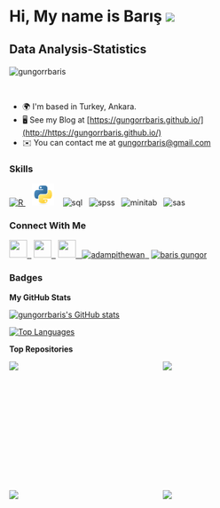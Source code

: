 Hi, My name is Barış ![](https://user-images.githubusercontent.com/18350557/176309783-0785949b-9127-417c-8b55-ab5a4333674e.gif)
=============================================================================================================================

Data Analysis-Statistics
------------------------
<p><img align="center" src="https://github.com/gungorrbaris/gungorrbaris/blob/main/date-everywhere-data.gif" alt="gungorrbaris" height="300" width="300" /></p>
<br>

*   🌍  I'm based in Turkey, Ankara.
*   🖥️  See my Blog at [https://gungorrbaris.github.io/](http://https://gungorrbaris.github.io/)
*   ✉️  You can contact me at [gungorrbaris@gmail.com](mailto:gungorrbaris@gmail.com)

### Skills 
<p align="left">
 <a href="https://www.r-project.org/" target="_blank" rel="noreferrer"> <img
      src="https://www.r-project.org/Rlogo.png"
      alt="R" width="40" height="40" /> </a> <a target="_blank" rel="noreferrer"> &#160;&#160;
    <img src="https://raw.githubusercontent.com/devicons/devicon/master/icons/python/python-original.svg" alt="python"
      width="40" height="40" /> &#160;&#160;
      <img src="https://user-images.githubusercontent.com/29695545/46472992-89ea3300-c7e7-11e8-95bb-b47507b6f6cb.jpg" alt="sql"
      width="80" height="40" />&#160;&#160;
    <img src="https://img.utdstc.com/icon/b26/4ba/b264ba409e402f7b4c5300e12a10f3bf93855836363b1cd6845f11c7d9175d12:200" alt="spss"
      width="40" height="40" />&#160;&#160;
   <img src="https://bilisimkitabi.com/portal/upload/post/61a7b1c6f3d02_7-minitab.jpg" alt="minitab"
      width="80" height="40" />&#160;&#160;
   <img src="https://upload.wikimedia.org/wikipedia/commons/1/10/SAS_logo_horiz.svg" alt="sas"
      width="80" height="40" />
<br>
</p>
                    

### Connect With Me
                  
 <p align="left"> <a href="https://www.github.com/gungorrbaris" target="_blank" rel="noreferrer"><img src="https://raw.githubusercontent.com/danielcranney/readme-generator/main/public/icons/socials/github.svg" width="32" height="32" />&#160;&#160;</a> <a href="https://www.linkedin.com/in/baris/gungor" target="_blank" rel="noreferrer"><img src="https://raw.githubusercontent.com/danielcranney/readme-generator/main/public/icons/socials/linkedin.svg" width="32" height="32" />&#160;&#160;</a> <a href="https://www.twitter.com/gungorrbaris" target="_blank" rel="noreferrer"><img src="https://raw.githubusercontent.com/danielcranney/readme-generator/main/public/icons/socials/twitter.svg" width="32" height="32" />&#160;&#160; </a> 
  <a href="https://www.kaggle.com/gungorrbaris" target="blank"><img 
      src="https://www.kaggle.com/static/images/site-logo.svg"
      alt="adampithewan" height="32" width="32" />&#160;&#160;</a>
 <a href="https://discord.com/users/782537713995481088" target="blank"><img
      src="https://www.svgrepo.com/show/353655/discord-icon.svg"
      alt="baris gungor" height="32" width="32" /></a>
</p>

### Badges

<b>My GitHub Stats</b>

<a href="http://www.github.com/gungorrbaris"><img src="https://github-readme-stats.vercel.app/api?username=gungorrbaris&show_icons=true&hide=&count_private=true&title_color=0891b2&text_color=ffffff&icon_color=0891b2&bg_color=1c1917&hide_border=true&show_icons=true" alt="gungorrbaris's GitHub stats" /></a>

<a href="https://github.com/gungorrbaris" align="left"><img src="https://github-readme-stats.vercel.app/api/top-langs/?username=gungorrbaris&langs_count=10&title_color=0891b2&text_color=ffffff&icon_color=0891b2&bg_color=1c1917&hide_border=true&locale=en&custom_title=Top%20%Languages" alt="Top Languages" /></a>

<b>Top Repositories</b>

<div width="100%" align="center"><a href="https://github.com/gungorrbaris/TR-categorical.data.analysis.SURVEY-R " align="left"><img align="left" width="45%" src="https://github-readme-stats.vercel.app/api/pin/?username=gungorrbaris&repo=TR-categorical.data.analysis.SURVEY-R &title_color=0891b2&text_color=ffffff&icon_color=0891b2&bg_color=1c1917&hide_border=true&locale=en" /></a><a href="https://github.com/gungorrbaris/TR-time.series.analysis-R " align="right"><img align="right" width="45%" src="https://github-readme-stats.vercel.app/api/pin/?username=gungorrbaris&repo=TR-time.series.analysis-R &title_color=0891b2&text_color=ffffff&icon_color=0891b2&bg_color=1c1917&hide_border=true&locale=en" /></a></div><br /><br /><br /><br /><br /><br /><br />

<br /><br /><br /><br /><br />

<div width="100%" align="center"><a href="https://github.com/gungorrbaris/TR-regression-analysis-R " align="left"><img align="left" width="45%" src="https://github-readme-stats.vercel.app/api/pin/?username=gungorrbaris&repo=TR-regression-analysis-R &title_color=0891b2&text_color=ffffff&icon_color=0891b2&bg_color=1c1917&hide_border=true&locale=en" /></a><a href="https://github.com/gungorrbaris/TR-nonparametric.statistics-R " align="right"><img align="right" width="45%" src="https://github-readme-stats.vercel.app/api/pin/?username=gungorrbaris&repo=TR-nonparametric.statistics-R &title_color=0891b2&text_color=ffffff&icon_color=0891b2&bg_color=1c1917&hide_border=true&locale=en" /></a></div>



